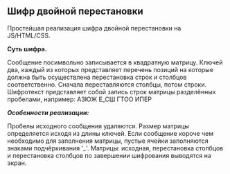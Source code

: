 <h2>Шифр двойной перестановки</h2>

Простейшая реализация шифра двойной перестановки на JS/HTML/CSS.

<b>Суть шифра.</b>

Сообщение посимвольно записывается в квадратную матрицу. Ключей два, каждый из которых представляет перечень позиций на которые должна быть осуществлена перестановка строк и столбцов соответственно. Сначала переставляются столбцы, потом строки. Шифротекст представляет собой запись строк матрицы разделённых пробелами, например: АЗЮЖ Е_СШ ГТОО ИПЕР

<b><i>Особенности реализации:</i></b>

Пробелы исходного сообщения удаляются.
Размер матрицы определяется исходя из длины ключей.
Если сообщение короче чем необходимо для заполнения матрицы, пустые ячейки заполняются знаками подчёркивания '_'.
Матрицы: исходная, перестановка столбцов и перестановка столбцов по завершении шифрования выводятся на экран.
